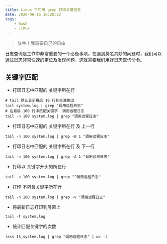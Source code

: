 ```yaml
---
title: Linux 下巧用 grep 打印关键信息
date: 2020-06-16 10:28:32
tags: 
    - Bash
    - Linux
---
```


> 放手！我需要自己的自由

日志查询是工作中非常重要的一个必备事项，在遇到莫名其妙的问题时，我们可以通过日志非常快速的定位及发现问题，这就需要我们用好日志查询命令。

<!-- more -->

## 关键字匹配

* 打印日志中匹配的 关键字所在行

```
# tail 默认显示最后 10 行到标准输出
tail system.log | grep "调用远程日志"
# 在最后 100 行中匹配关键字  调用远程日志
tail -n 100 system.log | grep "调用远程日志"
```

* 打印日志中匹配的 关键字所在行 及 上一行

```
tail -n 100 system.log | grep -B 1 "调用远程日志"
```

* 打印日志中匹配的 关键字所在行 及 下一行

```
tail -n 100 system.log | grep -A 1 "调用远程日志"
```


* 打印以 关键字开头的所在行

```
tail -n 100 system.log | grep "^调用远程日志"
```

* 打印 不包含关键字所在行

```
tail -n 100 system.log | grep -v "调用远程日志"
```

* 将最新日志打印到屏幕上

```
tail -f system.log
```

* 统计匹配关键字的次数

```
less 15_system.log | grep "调用远程日志" | wc -l
```

